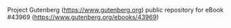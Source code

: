 Project Gutenberg (https://www.gutenberg.org) public repository for eBook #43969 (https://www.gutenberg.org/ebooks/43969)
